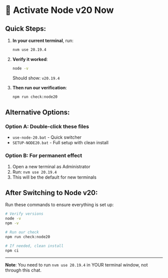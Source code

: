 # 🚀 Activate Node v20 Now

## Quick Steps:

1. **In your current terminal**, run:
   ```bash
   nvm use 20.19.4
   ```

2. **Verify it worked**:
   ```bash
   node -v
   ```
   Should show: `v20.19.4`

3. **Then run our verification**:
   ```bash
   npm run check:node20
   ```

## Alternative Options:

### Option A: Double-click these files
- `use-node-20.bat` - Quick switcher
- `SETUP-NODE20.bat` - Full setup with clean install

### Option B: For permanent effect
1. Open a new terminal as Administrator
2. Run: `nvm use 20.19.4`
3. This will be the default for new terminals

## After Switching to Node v20:

Run these commands to ensure everything is set up:
```bash
# Verify versions
node -v
npm -v

# Run our check
npm run check:node20

# If needed, clean install
npm ci
```

---
**Note**: You need to run `nvm use 20.19.4` in YOUR terminal window, not through this chat.